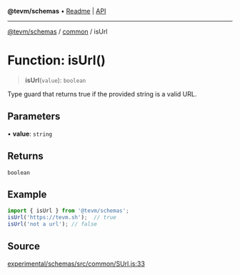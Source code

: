 **@tevm/schemas** • [Readme](../../README.md) \| [API](../../modules.md)

***

[@tevm/schemas](../../README.md) / [common](../README.md) / isUrl

# Function: isUrl()

> **isUrl**(`value`): `boolean`

Type guard that returns true if the provided string is a valid URL.

## Parameters

• **value**: `string`

## Returns

`boolean`

## Example

```javascript
import { isUrl } from '@tevm/schemas';
isUrl('https://tevm.sh');  // true
isUrl('not a url'); // false
````

## Source

[experimental/schemas/src/common/SUrl.js:33](https://github.com/evmts/tevm-monorepo/blob/main/experimental/schemas/src/common/SUrl.js#L33)
